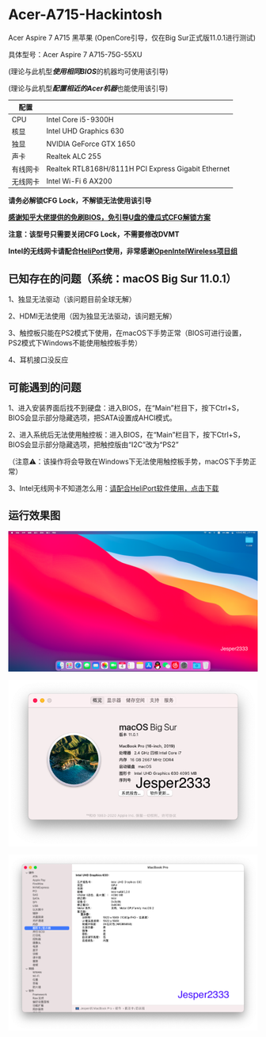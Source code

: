 # Acer-A715-Hackintosh
Acer Aspire 7 A715 黑苹果 (OpenCore引导，仅在Big Sur正式版11.0.1进行测试) 
 
具体型号：Acer Aspire 7 A715-75G-55XU

(理论与此机型***使用相同BIOS***的机器均可使用该引导)

(理论与此机型***配置相近的Acer机器***也能使用该引导)

 配置| |
 ----|-----|
 CPU|Intel Core i5-9300H
 核显|Intel UHD Graphics 630
 独显|NVIDIA GeForce GTX 1650
 声卡|Realtek ALC 255
 有线网卡|Realtek RTL8168H/8111H PCI Express Gigabit Ethernet
 无线网卡|Intel Wi-Fi 6 AX200 

**请务必解锁CFG Lock，不解锁无法使用该引导**

**[感谢知乎大佬提供的免刷BIOS，免引导U盘的傻瓜式CFG解锁方案](https://zhuanlan.zhihu.com/p/266400995)**

**注意：该型号只需要关闭CFG Lock，不需要修改DVMT**

**Intel的无线网卡请配合[HeliPort](https://github.com/OpenIntelWireless/HeliPort/releases/download/v1.0.2-alpha/HeliPort.dmg)使用，非常感谢[OpenIntelWireless项目组](https://github.com/OpenIntelWireless)**

已知存在的问题（系统：macOS Big Sur 11.0.1）
-

1、独显无法驱动（该问题目前全球无解）

2、HDMI无法使用（因为独显无法驱动，该问题无解）

3、触控板只能在PS2模式下使用，在macOS下手势正常（BIOS可进行设置，PS2模式下Windows不能使用触控板手势）

4、耳机接口没反应

可能遇到的问题
-

1、进入安装界面后找不到硬盘：进入BIOS，在“Main”栏目下，按下Ctrl+S，BIOS会显示部分隐藏选项，把SATA设置成AHCI模式。

2、进入系统后无法使用触控板：进入BIOS，在“Main”栏目下，按下Ctrl+S，BIOS会显示部分隐藏选项，把触控版由“I2C”改为“PS2”

（注意⚠️：该操作将会导致在Windows下无法使用触控板手势，macOS下手势正常）

3、Intel无线网卡不知道怎么用：[请配合HeliPort软件使用，点击下载](https://github.com/OpenIntelWireless/HeliPort/releases/download/v1.0.2-alpha/HeliPort.dmg)

运行效果图
-
![1](https://github.com/Jesper2333/Acer-A715-Hackintosh/blob/main/p1.png)

![2](https://github.com/Jesper2333/Acer-A715-Hackintosh/blob/main/p2.png)

![3](https://github.com/Jesper2333/Acer-A715-Hackintosh/blob/main/p3.png)


